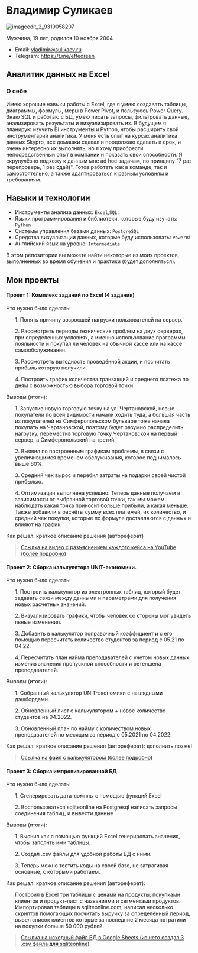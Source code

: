 # Владимир Суликаев 
![imageedit_2_9319058207](https://github.com/VladimirSulikaev/summary/assets/150725281/a6c871c0-a9a3-48c7-b0cf-ad9ab04661a3)

Мужчина, 19 лет, родился 10 ноября 2004

- Email: vladimir@sulikaev.ru
- Telegram: https://t.me/effedreen

## Аналитик данных на Excel

### О себе 

Имею хорошие навыки работы с Excel, где я умею создавать таблицы, диаграммы, формулы, меры в Power Pivot, и пользуюсь Power Query. Знаю SQL и работаю с БД, умею писать запросы, фильтровать данные, анализировать результаты и визуализировать их. В будущем я планирую изучить BI инструменты и Python, чтобы расширить свой инструментарий аналитика. У меня есть опыт на курсах аналитика данных Skypro, все домашки сдавал и продолжаю сдавать в срок, и очень интересно их выполнять, но я хочу приобрести непосредственный опыт в компании и показать свои способности. Я скрупулёзно подхожу к данным мне ad hoc задачам, по принципу "7 раз перепроверь, 1 раз сдай)". Готов работать как в команде, так и самостоятельно, а также адаптироваться к разным условиям и требованиям.

## Навыки и технологии
- Инструменты анализа данных: ``Excel``,``SQL``: 
- Языки программирования и библиотеки, которые буду изучать: ``Python`` 
- Системы управления базами данных: ``PostgreSQL``
- Средства визуализации данных, которые буду использовать: ``PowerBi``
- Английский язык на уровне: ``Intermediate``

В этом репозитории вы можете найти некоторые из моих проектов, выполненных во время обучения и практики (будет дополняться).
<br>

## Мои проекты
#### Проект 1: Комплекс заданий по Excel (4 задания)

<p>Что нужно было сделать:<p>

<ol>

<p> 1. Понять причину возросшей нагрузки пользователей на сервер. </p>
<p> 2. Рассмотреть периоды технических проблем на двух серверах, при определенных условиях, а именно использование программы лояльности и покупал ли человек на обычной кассе или на кассе самообслуживания.</p>
<p> 3. Рассмотреть выгодность проведённой акции, и посчитать прибыль которую получили. </p>
<p> 4. Построить график количества транзакций и среднего платежа по дням с возможностью выбора торговой точки. </p>

</ol>

<p>Выводы (итоги):<p>

<ol>

<p> 1. Запустив новую торговую точку на ул. Чертановской, новые покупатели по всей видимости начали ходить туда, а большая часть из покупателей на Симферопольском бульваре тоже начала покупать на Чертановской, поэтому будет разумно распределить нагрузку, переместив торговую точку Чертановской на первый сервер, а Симферопольский на третий. </p>
<p> 2. Выявил по построенным графикам проблемы, в связи с увеличившимся временем обслуживания, которое поднималось выше 60%. </p>
<p> 3. Средний чек вырос и перебил затраты на подарки своей чистой прибылью. </p>
<p> 4. Оптимизация выполнена успешно: Теперь данные получаем в зависимости от выбранной торговой точки, так мы можем наблюдать какая точка приносит больше прибыли, а какая меньше.
Также добавили в расчёты сумму всех платежей, их количество, и средний чек покупки, которые по формуле доставляются с данных и влияют на график. </p>
</ol>

<p> Как решал: краткое описание решения (автореферат) </p>

> <a href="https://youtu.be/mQ5jHFjSQNA?si=x8RbixMC_DtVjV9I">Ссылка на видео с разъяснением каждого кейса на YouTube (более подробно)</a>

#### Проект 2: Сборка калькулятора UNIT-экономики.

<p>Что нужно было сделать:<p>

<ol>

<p> 1. Построить калькулятор из электронных таблиц, который будет задавать связи между данными и параметрами для получения новых расчетных значений.
<p> 2. Визуализировать графики, чтобы человек со стороны мог увидеть явные изменения.
<p> 3. Добавить в калькулятор поправочный коэффициент и с его помощью пересчитать количество студентов за период с 05.21 по 04.22.
<p> 4. Пересчитать план найма преподавателей с учетом новых данных, изменив значения пропускной способности и ретеншена преподавателей.

</ol>

<p> Выводы (итоги): </p>

<ol> 
  
<p> 1. Собранный калькулятор UNIT-экономики с наглядными дэшбордами. </p>
<p> 2. Обновленный лист с калькулятором + новое количество студентов на 04.2022. </p>
<p> 3. Обновленный план по найму с количеством новых преподавателей по месяцам за период с 05.2021 по 04.2022. </p>

</ol>

<p> Как решал: краткое описание решения (автореферат): дополнить позже! </p>

> <a href="https://docs.google.com/spreadsheets/d/1jzMYcn5T3Md4B8qIvlYNV9Sgky4rnUJ4KvNbEqQSuBI/edit?usp=sharing">Ссылка на файл с калькулятором (более подробно) </a>

#### Проект 3: Сборка импровизированной БД

<p> Что нужно было сделать: </p>

<ol>

<p> 1. Сгенерировать дата-сэмплы с помощью функций Excel </p>
<p> 2. Воспользоваться sqliteonline на Postgresql написать запросы соединения таблиц, и вывести данные </p>

</ol>

<p> Выводы (итоги): </p>

<ol> 
  
<p> 1. Выснил как с помощью функций Excel генерировать значения, чтобы заполнть ими таблицы. </p>
<p> 2. Создал .csv файлы для удобной работы БД с ними. </p>
<p> 3. Теперь можно тестить коды на своей базе, не затрагивая основные, с которыми работаем. </p>

</ol>

<p> Как решал: краткое описание решения (автореферат): </p>

<ol> Построил в Excel три таблицы с ценами на продукты, покупками клиентов и продукт-лист с названиями и сегментами продуктов. Импортировал таблицы в sqliteonline.com, написал несколько скриптов помогающих посчитать выручку за определённый период, вывел список клиентов которые за последние 2 месяца потратили на покупки больше 50 000 рублей. </ol>

> <a href="https://docs.google.com/spreadsheets/d/1y_QszM6TqXtx8qt5ZaN0iQ0RGP2bjiWztiBEuIKIk4A/edit?usp=sharing">Ссылка на исходный файл БД в Google Sheets (из него создал 3 .csv файла для sqliteonline) </a>
